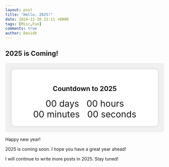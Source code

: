 ```yaml
---
layout: post
title: "Hello, 2025!"
date: 2024-12-30 22:11 +0800
tags: [Misc,Fun]
comments: true
author: DavidX
---
```

## 2025 is Coming!

<div style="background: #f0f0f0; padding: 20px; border-radius: 8px;">
<div class="countdown" style="text-align: center; padding: 20px; background: white; border-radius: 10px; box-shadow: 0 0 10px rgba(0,0,0,0.1);">
    <h2>Countdown to 2025</h2>
    <div class="timer">
        <div style="display: inline-block; margin: 0 10px; font-size: 2em;"><span id="days">00</span> days</div>
        <div style="display: inline-block; margin: 0 10px; font-size: 2em;"><span id="hours">00</span> hours</div>
        <div style="display: inline-block; margin: 0 10px; font-size: 2em;"><span id="minutes">00</span> minutes</div>
        <div style="display: inline-block; margin: 0 10px; font-size: 2em;"><span id="seconds">00</span> seconds</div>
    </div>
</div>
</div>

<script>
function updateCountdown() {
    const now = new Date();
    const target = new Date('2025-01-01T00:00:00');
    const diff = target - now;

    if (diff <= 0) {
        document.querySelector('.countdown').innerHTML = '<h2>Hello, 205!</h2>';
        return;
    }

    const days = Math.floor(diff / (1000 * 60 * 60 * 24));
    const hours = Math.floor((diff % (1000 * 60 * 60 * 24)) / (1000 * 60 * 60));
    const minutes = Math.floor((diff % (1000 * 60 * 60)) / (1000 * 60));
    const seconds = Math.floor((diff % (1000 * 60)) / 1000);

    document.getElementById('days').textContent = String(days).padStart(2, '0');
    document.getElementById('hours').textContent = String(hours).padStart(2, '0');
    document.getElementById('minutes').textContent = String(minutes).padStart(2, '0');
    document.getElementById('seconds').textContent = String(seconds).padStart(2, '0');
}

setInterval(updateCountdown, 1000);
updateCountdown();
</script>

Happy new year!

2025 is coming soon. I hope you have a great year ahead!

I will continue to write more posts in 2025. Stay tuned!